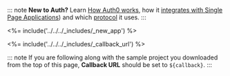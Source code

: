 ::: note
**New to Auth?** Learn [How Auth0 works](/overview), how it [integrates with Single Page Applications](/architecture-scenarios/application/web-app-sso#authentication-flow)) and which [protocol](/application-auth/current/server-side-web) it uses.
:::

<%= include('../../../_includes/_new_app') %>

<%= include('../../../_includes/_callback_url') %>

::: note
If you are following along with the sample project you downloaded from the top of this page, **Callback URL** should be set to
`${callback}`.
:::

